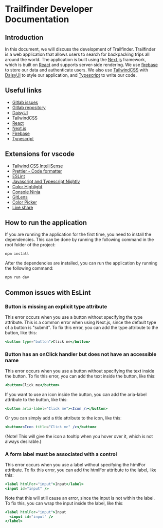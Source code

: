# Trailfinder Developer Documentation

## Introduction
In this document, we will discuss the development of Trailfinder. Trailfinder is a web application that allows users to search for backpacking trips all around the world. The application is built using the [Next.js](https://nextjs.org/) framework, which is built on [React](https://reactjs.org/) and supports server-side rendering. We use [firebase](https://console.firebase.google.com/project/gruppe64-hiking-app/overview) to store our data and authenticate users. We also use [TailwindCSS](https://tailwindcss.com/) with [DaisyUI](https://daisyui.com/) to style our application, and [Typescript](https://www.typescriptlang.org/) to write our code.

## Useful links
- [Gitlab issues](https://gitlab.stud.idi.ntnu.no/tdt4140-2023/landsby-4/gruppe-64/hiking-app/-/issues)
- [Gitlab repository](https://gitlab.stud.idi.ntnu.no/tdt4140-2023/landsby-4/gruppe-64/hiking-app)
- [DaisyUI](https://daisyui.com/docs/customize/)
- [TailwindCSS](https://tailwindcss.com/docs/installation)
- [React](https://reactjs.org/docs/getting-started.html)
- [Next.js](https://nextjs.org/docs/getting-started)
- [Firebase](https://console.firebase.google.com/project/gruppe64-hiking-app/overview)
- [Typescript](https://www.typescriptlang.org/docs/)

## Extensions for vscode
- [Tailwind CSS IntelliSense](vscode:extension/bradlc.vscode-tailwindcss)
- [Prettier - Code formatter](vscode:extension/esbenp.prettier-vscode)
- [ESLint](vscode:extension/dbaeumer.vscode-eslint)
- [Javascript and Typescript Nightly](vscode:extension/ms-vscode.vscode-typescript-next)
- [Color Highlight](vscode:extension/naumovs.color-highlight)
- [Console Ninja](vscode:extension/WallabyJs.console-ninja)
- [GitLens](vscode:extension/eamodio.gitlens)
- [Color Picker](vscode:extension/anseki.vscode-color)
- [Live share](vscode:extension/ms-vsliveshare.vsliveshare)

## How to run the application

If you are running the application for the first time, you need to install the dependencies. This can be done by running the following command in the root folder of the project:

``` bash
npm install
```
After the dependencies are installed, you can run the application by running the following command:
``` bash
npm run dev
```

## Common issues with EsLint

### Button is missing an explicit type attribute
This error occurs when you use a button without specifying the type attribute. This is a common error when using Next.js, since the default type of a button is "submit". To fix this error, you can add the type attribute to the button, like this:
``` jsx
<button type="button">Click me</button>
```

### Button has an onClick handler but does not have an accessible name
This error occurs when you use a button without specifying the text inside the button. To fix this error, you can add the text inside the button, like this:
``` jsx
<button>Click me</button>
```
If you want to use an icon inside the button, you can add the aria-label attribute to the button, like this:
``` jsx
<button aria-label="Click me"><Icon /></button>
```
Or you can simply add a title attribute to the icon, like this:
``` jsx
<button><Icon title="Click me" /></button>
```
(Note! This will give the icon a tooltip when you hover over it, which is not always desirable.)

### A form label must be associated with a control
This error occurs when you use a label without specifying the htmlFor attribute. To fix this error, you can add the htmlFor attribute to the label, like this:
``` jsx
<label htmlFor="input">Input</label>
<input id="input" />
```
Note that this will still cause an error, since the input is not within the label. To fix this, you can wrap the input inside the label, like this:
``` jsx
<label htmlFor="input">Input
  <input id="input" />
</label>
```

[//]: <> (Todo: Add link to where the webpage is hosted)
[//]: <> (Todo: Add documentation for how to test the application)